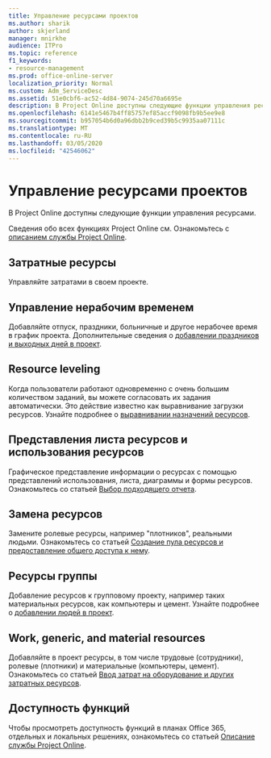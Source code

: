 ```yaml
---
title: Управление ресурсами проектов
ms.author: sharik
author: skjerland
manager: mnirkhe
audience: ITPro
ms.topic: reference
f1_keywords:
- resource-management
ms.prod: office-online-server
localization_priority: Normal
ms.custom: Adm_ServiceDesc
ms.assetid: 51e0cbf6-ac52-4d84-9074-245d70a6695e
description: В Project Online доступны следующие функции управления ресурсами.
ms.openlocfilehash: 6141e5467b4ff85757ef85accf9098fb9b5ee9e8
ms.sourcegitcommit: b957054b6d0a96dbb2b9ced39b5c9935aa07111c
ms.translationtype: MT
ms.contentlocale: ru-RU
ms.lasthandoff: 03/05/2020
ms.locfileid: "42546062"
---
```

# <a name="project-resource-management"></a>Управление ресурсами проектов

В Project Online доступны следующие функции управления ресурсами.
  
Сведения обо всех функциях Project Online см. Ознакомьтесь с [описанием службы Project Online](project-online-service-description.md).
  
## <a name="cost-resources"></a>Затратные ресурсы

Управляйте затратами в своем проекте.
  
## <a name="manage-nonworking-time"></a>Управление нерабочим временем

Добавляйте отпуск, праздники, больничные и другое нерабочее время в график проекта. Дополнительные сведения о [добавлении праздников и выходных дней в проект](https://go.microsoft.com/fwlink/p/?LinkId=271337).
  
## <a name="resource-leveling"></a>Resource leveling

Когда пользователи работают одновременно с очень большим количеством заданий, вы можете согласовать их задания автоматически. Это действие известно как выравнивание загрузки ресурсов. Узнайте подробнее о [выравнивании назначений ресурсов](https://go.microsoft.com/fwlink/p/?LinkId=271348).
  
## <a name="resource-sheet-and-usage-views"></a>Представления листа ресурсов и использования ресурсов

Графическое представление информации о ресурсах с помощью представлений использования, листа, диаграммы и формы ресурсов. Ознакомьтесь со статьей [Выбор подходящего отчета](https://go.microsoft.com/fwlink/?LinkId=402920).
  
## <a name="resource-substitution"></a>Замена ресурсов

Замените ролевые ресурсы, например "плотников", реальными людьми. Ознакомьтесь со статьей [Создание пула ресурсов и предоставление общего доступа к нему](https://go.microsoft.com/fwlink/?LinkId=402921).
  
## <a name="team-resources"></a>Ресурсы группы 

Добавление ресурсов к групповому проекту, например таких материальных ресурсов, как компьютеры и цемент. Узнайте подробнее о [добавлении людей в проект](https://go.microsoft.com/fwlink/p/?LinkId=271347).
  
## <a name="work-generic-and-material-resources"></a>Work, generic, and material resources

Добавляйте в проект ресурсы, в том числе трудовые (сотрудники), ролевые (плотники) и материальные (компьютеры, цемент). Ознакомьтесь со статьей [Ввод затрат на оборудование и других затратных ресурсов](https://go.microsoft.com/fwlink/?LinkId=402922).
  
## <a name="feature-availability"></a>Доступность функций

Чтобы просмотреть доступность функций в планах Office 365, отдельных и локальных решениях, ознакомьтесь со статьей [Описание службы Project Online](project-online-service-description.md).
  

